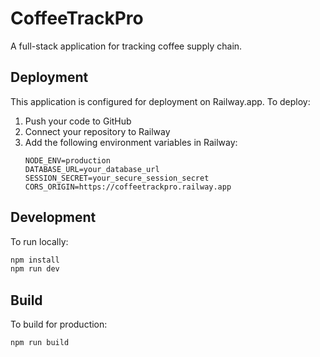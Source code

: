 # CoffeeTrackPro

A full-stack application for tracking coffee supply chain.

## Deployment

This application is configured for deployment on Railway.app. To deploy:

1. Push your code to GitHub
2. Connect your repository to Railway
3. Add the following environment variables in Railway:
   ```
   NODE_ENV=production
   DATABASE_URL=your_database_url
   SESSION_SECRET=your_secure_session_secret
   CORS_ORIGIN=https://coffeetrackpro.railway.app
   ```

## Development

To run locally:

```bash
npm install
npm run dev
```

## Build

To build for production:

```bash
npm run build
``` 